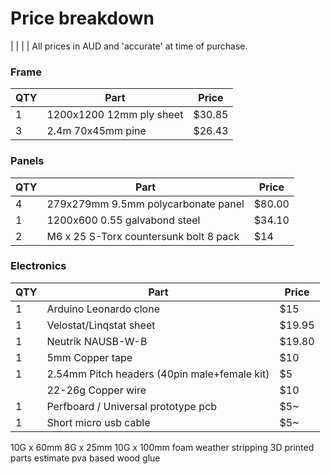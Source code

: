 # Price breakdown
| | | |
All prices in AUD and 'accurate' at time of purchase.  

### Frame
| QTY | Part | Price |
|-----|--------|-----|
| 1 | 1200x1200 12mm ply sheet| $30.85 |
| 3 | 2.4m 70x45mm pine | $26.43 |

### Panels  
| QTY | Part | Price |
|-----|--------|-----|
| 4 | 279x279mm 9.5mm polycarbonate panel| $80.00 |
| 1 | 1200x600 0.55 galvabond steel | $34.10 |
| 2 | M6 x 25 S-Torx countersunk bolt 8 pack | $14 |

### Electronics  
| QTY | Part | Price |
|-----|--------|-----|
| 1 | Arduino Leonardo clone | $15 |
| 1 | Velostat/Linqstat sheet | $19.95 |
| 1 | Neutrik NAUSB-W-B| $19.80 |
| 1 | 5mm Copper tape | $10 |
| 1 | 2.54mm Pitch headers (40pin male+female kit) | $5 |
|  | 22-26g Copper wire | $10 | > figure out total lenth used
| 1 | Perfboard / Universal prototype pcb | $5~ |
| 1 | Short micro usb cable | $5~ |






10G x 60mm
8G x 25mm
10G x 100mm
foam weather stripping
3D printed parts estimate
pva based wood glue